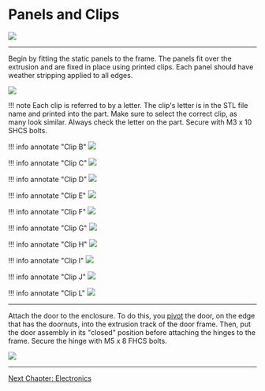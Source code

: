 # Panels and Clips

![](../img/30_1.png)

---

Begin by fitting the static panels to the frame. The panels fit over the extrusion and are fixed in place using printed clips. Each panel should have weather stripping applied to all edges.

![](../img/30_s1.png)


!!! note
    Each clip is referred to by a letter. The clip's letter is in the STL file name and printed into the part. Make sure to select the correct clip, as many look similar. Always check the letter on the part. Secure with M3 x 10 SHCS bolts.

!!! info annotate "Clip B"
    ![](../img/30_clip_B.png)

!!! info annotate "Clip C"
    ![](../img/30_clip_C.png)

!!! info annotate "Clip D"
    ![](../img/30_clip_D.png)

!!! info annotate "Clip E"
    ![](../img/30_clip_E.png)

!!! info annotate "Clip F"
    ![](../img/30_clip_F.png)

!!! info annotate "Clip G"
    ![](../img/30_clip_G.png)

!!! info annotate "Clip H"
    ![](../img/30_clip_H.png)

!!! info annotate "Clip I"
    ![](../img/30_clip_I.png)

!!! info annotate "Clip J"
    ![](../img/30_clip_J.png)

!!! info annotate "Clip L"
    ![](../img/30_clip_L.png)

---

Attach the door to the enclosure. To do this, you [pivot](https://imgur.com/pivot-Zei0mk9) the door, on the edge that has the doornuts, into the extrusion track of the door frame. Then, put the door assembly in its "closed" position before attaching the hinges to the frame. Secure the hinge with M5 x 8 FHCS bolts.

![](../img/30_s2.png)

---

[Next Chapter: Electronics](./40_electronics.md)